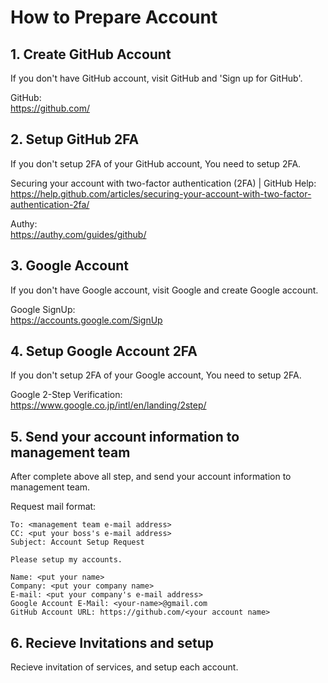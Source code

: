 # How to Prepare Account

## 1. Create GitHub Account

If you don't have GitHub account, visit GitHub and 'Sign up for GitHub'.

GitHub:  
https://github.com/

## 2. Setup GitHub 2FA

If you don't setup 2FA of your GitHub account, You need to setup 2FA.

Securing your account with two-factor authentication (2FA) | GitHub Help:  
https://help.github.com/articles/securing-your-account-with-two-factor-authentication-2fa/

Authy:  
https://authy.com/guides/github/

## 3. Google Account

If you don't have Google account, visit Google and create Google account.

Google SignUp:  
https://accounts.google.com/SignUp

## 4. Setup Google Account 2FA

If you don't setup 2FA of your Google account, You need to setup 2FA.

Google 2-Step Verification:  
https://www.google.co.jp/intl/en/landing/2step/

## 5. Send your account information to management team

After complete above all step,
and send your account information to management team.

Request mail format:
```
To: <management team e-mail address>
CC: <put your boss's e-mail address>
Subject: Account Setup Request

Please setup my accounts.

Name: <put your name>
Company: <put your company name>
E-mail: <put your company's e-mail address>
Google Account E-Mail: <your-name>@gmail.com
GitHub Account URL: https://github.com/<your account name>
```

## 6. Recieve Invitations and setup

Recieve invitation of services, and setup each account.
